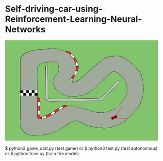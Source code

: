 # Self-driving-car-using-Reinforcement-Learning-Neural-Networks

![Alt Text](https://github.com/buenohernandez/Self-driving-car-using-Reinforcement-Learning-Neural-Networks/blob/master/test_example.gif)

$ python3 game_cart.py (test game)
or
$ python3 test.py (test autonomous)
or
$ python train.py (train the model)

